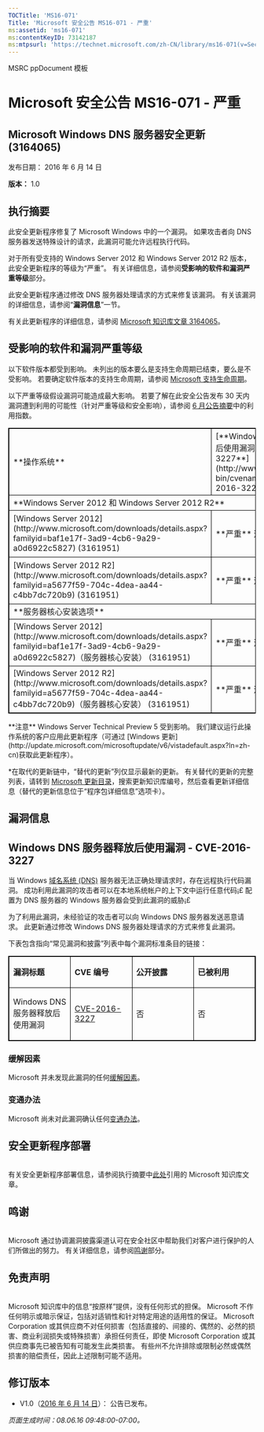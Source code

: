 ```yaml
---
TOCTitle: 'MS16-071'
Title: 'Microsoft 安全公告 MS16-071 - 严重'
ms:assetid: 'ms16-071'
ms:contentKeyID: 73142187
ms:mtpsurl: 'https://technet.microsoft.com/zh-CN/library/ms16-071(v=Security.10)'
---
```


MSRC ppDocument 模板

Microsoft 安全公告 MS16-071 - 严重
==================================

Microsoft Windows DNS 服务器安全更新 (3164065)
----------------------------------------------

发布日期： 2016 年 6 月 14 日

**版本：** 1.0

执行摘要
--------

此安全更新程序修复了 Microsoft Windows 中的一个漏洞。 如果攻击者向 DNS 服务器发送特殊设计的请求，此漏洞可能允许远程执行代码。

对于所有受支持的 Windows Server 2012 和 Windows Server 2012 R2 版本，此安全更新程序的等级为“严重”。 有关详细信息，请参阅**受影响的软件和漏洞严重等级**部分。

此安全更新程序通过修改 DNS 服务器处理请求的方式来修复该漏洞。 有关该漏洞的详细信息，请参阅“**漏洞信息**”一节。

有关此更新程序的详细信息，请参阅 [Microsoft 知识库文章 3164065](https://support.microsoft.com/zh-cn/kb/3164065)。

受影响的软件和漏洞严重等级
--------------------------

以下软件版本都受到影响。 未列出的版本要么是支持生命周期已结束，要么是不受影响。 若要确定软件版本的支持生命周期，请参阅 [Microsoft 支持生命周期](https://support.microsoft.com/zh-cn/lifecycle)。

以下严重等级假设漏洞可能造成最大影响。 若要了解在此安全公告发布 30 天内漏洞遭到利用的可能性（针对严重等级和安全影响），请参阅 [6 月公告摘要](https://technet.microsoft.com/zh-cn/library/security/ms16-jun)中的利用指数。

<p> </p>
<table style="border:1px solid black;">
<tr>
<td style="border:1px solid black;">
**操作系统**

</td>
<td style="border:1px solid black;">
[**Windows DNS 服务器释放后使用漏洞 - CVE-2016-3227**](http://www.cve.mitre.org/cgi-bin/cvename.cgi?name=cve-2016-3227)

</td>
<td style="border:1px solid black;">
**替代的更新\***

</td>
</tr>
<tr>
<td style="border:1px solid black;" colspan="3">
**Windows Server 2012 和 Windows Server 2012 R2**

</td>
</tr>
<tr>
<td style="border:1px solid black;">
[Windows Server 2012](http://www.microsoft.com/downloads/details.aspx?familyid=baf1e17f-3ad9-4cb6-9a29-a0d6922c5827)  
(3161951)

</td>
<td style="border:1px solid black;">
**严重**  
远程执行代码

</td>
<td style="border:1px solid black;">
[MS15-127](https://technet.microsoft.com/zh-cn/library/security/ms15-127) 中的 3100465

</td>
</tr>
<tr>
<td style="border:1px solid black;">
[Windows Server 2012 R2](http://www.microsoft.com/downloads/details.aspx?familyid=a5677f59-704c-4dea-aa44-c4bb7dc720b9)  
(3161951)

</td>
<td style="border:1px solid black;">
**严重**  
远程执行代码

</td>
<td style="border:1px solid black;">
[MS15-127](https://technet.microsoft.com/zh-cn/library/security/ms15-127) 中的 3100465

</td>
</tr>
<tr>
<td style="border:1px solid black;" colspan="3">
**服务器核心安装选项**

</td>
</tr>
<tr>
<td style="border:1px solid black;">
[Windows Server 2012](http://www.microsoft.com/downloads/details.aspx?familyid=baf1e17f-3ad9-4cb6-9a29-a0d6922c5827)（服务器核心安装）  
(3161951)

</td>
<td style="border:1px solid black;">
**严重**  
远程执行代码

</td>
<td style="border:1px solid black;">
[MS15-127](https://technet.microsoft.com/zh-cn/library/security/ms15-127) 中的 3100465

</td>
</tr>
<tr>
<td style="border:1px solid black;">
[Windows Server 2012 R2](http://www.microsoft.com/downloads/details.aspx?familyid=a5677f59-704c-4dea-aa44-c4bb7dc720b9)（服务器核心安装）  
(3161951)

</td>
<td style="border:1px solid black;">
**严重**  
远程执行代码

</td>
<td style="border:1px solid black;">
[MS15-127](https://technet.microsoft.com/zh-cn/library/security/ms15-127) 中的 3100465

</td>
</tr>
</table>
<p> </p>
**注意** Windows Server Technical Preview 5 受到影响。 我们建议运行此操作系统的客户应用此更新程序（可通过 [Windows 更新](http://update.microsoft.com/microsoftupdate/v6/vistadefault.aspx?ln=zh-cn)获取此更新程序）。

\*在取代的更新链中，“替代的更新”列仅显示最新的更新。 有关替代的更新的完整列表，请转到 [Microsoft 更新目录](http://catalog.update.microsoft.com/v7/site/home.aspx)，搜索更新知识库编号，然后查看更新详细信息（替代的更新信息位于“程序包详细信息”选项卡）。

漏洞信息
--------

Windows DNS 服务器释放后使用漏洞 - CVE-2016-3227
------------------------------------------------

当 Windows [域名系统 (DNS)](https://technet.microsoft.com/zh-cn/library/security/dn848375.aspx) 服务器无法正确处理请求时，存在远程执行代码漏洞。 成功利用此漏洞的攻击者可以在本地系统帐户的上下文中运行任意代码¡£ 配置为 DNS 服务器的 Windows 服务器会受到此漏洞的威胁¡£

为了利用此漏洞，未经验证的攻击者可以向 Windows DNS 服务器发送恶意请求。 此更新通过修改 Windows DNS 服务器处理请求的方式来修复此漏洞。

下表包含指向“常见漏洞和披露”列表中每个漏洞标准条目的链接：

<p> </p>
<table style="border:1px solid black;">
<colgroup>
<col width="25%" />
<col width="25%" />
<col width="25%" />
<col width="25%" />
</colgroup>
<tbody>
<tr class="odd">
<td style="border:1px solid black;"><p><strong>漏洞标题</strong></p></td>
<td style="border:1px solid black;"><p><strong>CVE 编号</strong></p></td>
<td style="border:1px solid black;"><p><strong>公开披露</strong></p></td>
<td style="border:1px solid black;"><p><strong>已被利用</strong></p></td>
</tr>  
<tr class="even">
<td style="border:1px solid black;"><p>Windows DNS 服务器释放后使用漏洞</p></td>
<td style="border:1px solid black;"><p><a href="http://www.cve.mitre.org/cgi-bin/cvename.cgi?name=cve-2016-3227">CVE-2016-3227</a></p></td>
<td style="border:1px solid black;"><p>否</p></td>
<td style="border:1px solid black;"><p>否</p></td>
</tr>  
</tbody>  
</table>
  
### 缓解因素
  
Microsoft 并未发现此漏洞的任何[缓解因素](https://technet.microsoft.com/zh-cn/library/security/dn848375.aspx)。
  
### 变通办法
  
Microsoft 尚未对此漏洞确认任何[变通办法](https://technet.microsoft.com/zh-cn/library/security/dn848375.aspx)。
  
安全更新程序部署  
----------------
  
<span id="sectionToggle3"></span>  
有关安全更新程序部署信息，请参阅执行摘要中[此处](https://technet.microsoft.com/zh-CN/library////c(v=Security.10))引用的 Microsoft 知识库文章。
  
鸣谢  
----
  
<span id="sectionToggle4"></span>  
Microsoft 通过协调漏洞披露渠道认可在安全社区中帮助我们对客户进行保护的人们所做出的努力。 有关详细信息，请参阅[鸣谢](https://technet.microsoft.com/zh-cn/library/security/dn903755.aspx)部分。
  
免责声明  
--------
  
<span id="sectionToggle5"></span>  
Microsoft 知识库中的信息“按原样”提供，没有任何形式的担保。 Microsoft 不作任何明示或暗示保证，包括对适销性和针对特定用途的适用性的保证。 Microsoft Corporation 或其供应商不对任何损害（包括直接的、间接的、偶然的、必然的损害、商业利润损失或特殊损害）承担任何责任，即使 Microsoft Corporation 或其供应商事先已被告知有可能发生此类损害。 有些州不允许排除或限制必然或偶然损害的赔偿责任，因此上述限制可能不适用。
  
修订版本  
--------
  
<span id="sectionToggle6"></span>  
-   V1.0（[2016 年 6 月 14 日](https://technet.microsoft.com/zh-CN/library/bulletin_publisheddate(v=Security.10))）： 公告已发布。
  
*页面生成时间：08.06.16 09:48:00-07:00。*
